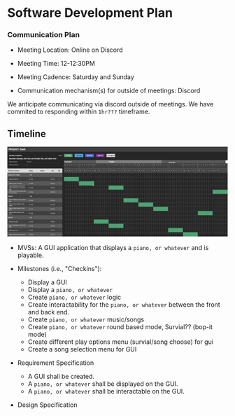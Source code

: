 # Software Development Plan

### Communication Plan
* Meeting Location: Online on Discord
* Meeting Time: 12-12:30PM
* Meeting Cadence: Saturday and Sunday

* Communication mechanism(s) for outside of meetings: Discord

We anticipate communicating via discord outside of meetings. We have commited to responding within ```1hr???``` timeframe. 

## Timeline
![gantt](../assets/gantt-chart.png)
  * MVSs: A GUI application that displays a ```piano, or whatever``` and is playable. 
  * Milestones (i.e., "Checkins"):
      * Display a GUI
      * Display a ```piano, or whatever```
      * Create  ```piano, or whatever``` logic
      * Create interactability for the ```piano, or whatever``` between the front and back end.
      * Create  ```piano, or whatever```  music/songs
      * Create  ```piano, or whatever``` round based mode, Survial?? (bop-it mode)
      * Create different play options menu (survial/song choose) for gui
      * Create a song selection menu for GUI
    
  * Requirement Specification
      *  A GUI shall be created.
      *  A ```piano, or whatever``` shall be displayed on the GUI.
      *  A ```piano, or whatever``` shall be interactable on the GUI.
  * Design Specification
